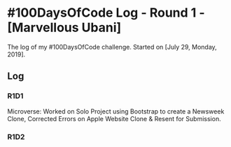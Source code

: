 # #100DaysOfCode Log - Round 1 - [Marvellous Ubani]

The log of my #100DaysOfCode challenge. Started on [July 29, Monday, 2019].

## Log

### R1D1 
Microverse: Worked on Solo Project using Bootstrap to create a Newsweek Clone, Corrected Errors on Apple Website Clone & Resent for Submission.

### R1D2
